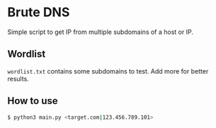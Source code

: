 # Brute DNS

Simple script to get IP from multiple subdomains of a host or IP.

## Wordlist

```wordlist.txt``` contains some subdomains to test. Add more for better
results.

## How to use

```bash
$ python3 main.py <target.com|123.456.789.101>
```

